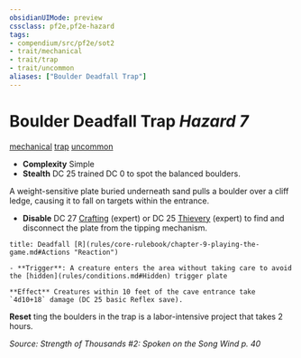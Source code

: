 ```yaml
---
obsidianUIMode: preview
cssclass: pf2e,pf2e-hazard
tags:
- compendium/src/pf2e/sot2
- trait/mechanical
- trait/trap
- trait/uncommon
aliases: ["Boulder Deadfall Trap"]
---
```

# Boulder Deadfall Trap *Hazard 7*  
[mechanical](rules/traits/mechanical.md)  [trap](rules/traits/trap.md)  [uncommon](rules/traits/uncommon.md)  

- **Complexity** Simple
- **Stealth** DC 25 trained DC 0 to spot the balanced boulders.  

A weight-sensitive plate buried underneath sand pulls a boulder over a cliff ledge, causing it to fall on targets within the entrance.

- **Disable** DC 27 [Crafting](compendium/skills.md#Crafting) (expert) or DC 25 [Thievery](compendium/skills.md#Thievery) (expert) to find and disconnect the plate from the tipping mechanism.  
     
```ad-embed-ability
title: Deadfall [R](rules/core-rulebook/chapter-9-playing-the-game.md#Actions "Reaction")

- **Trigger**: A creature enters the area without taking care to avoid the [hidden](rules/conditions.md#Hidden) trigger plate

**Effect** Creatures within 10 feet of the cave entrance take `4d10+18` damage (DC 25 basic Reflex save).
```

**Reset** ting the boulders in the trap is a labor-intensive project that takes 2 hours.  

*Source: Strength of Thousands #2: Spoken on the Song Wind p. 40*